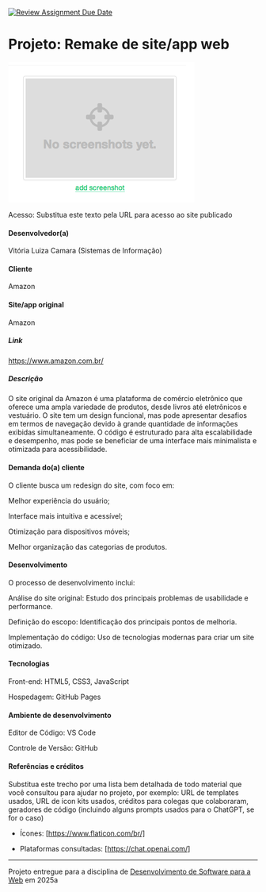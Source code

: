 [![Review Assignment Due Date](https://classroom.github.com/assets/deadline-readme-button-22041afd0340ce965d47ae6ef1cefeee28c7c493a6346c4f15d667ab976d596c.svg)](https://classroom.github.com/a/-0GsTofh)
# Projeto: Remake de site/app web

![Substitua a imagem ao lado por um screenshot do seu projeto](img/chops-ux-step-4.png "Screenshot do projeto. Imagem temporária extraída de https://mdswanson.com/static/chops-ux-step-4.png")


Acesso: Substitua este texto pela URL para acesso ao site publicado


#### Desenvolvedor(a)
Vitória Luiza Camara (Sistemas de Informação)

#### Cliente
Amazon




#### Site/app original
Amazon

##### Link
https://www.amazon.com.br/

##### Descrição
O site original da Amazon é uma plataforma de comércio eletrônico que oferece uma ampla variedade de produtos, desde livros até eletrônicos e vestuário. O site tem um design funcional, mas pode apresentar desafios em termos de navegação devido à grande quantidade de informações exibidas simultaneamente. O código é estruturado para alta escalabilidade e desempenho, mas pode se beneficiar de uma interface mais minimalista e otimizada para acessibilidade.

#### Demanda do(a) cliente
O cliente busca um redesign do site, com foco em:

Melhor experiência do usuário;

Interface mais intuitiva e acessível;

Otimização para dispositivos móveis;

Melhor organização das categorias de produtos.

#### Desenvolvimento

O processo de desenvolvimento inclui:

Análise do site original: Estudo dos principais problemas de usabilidade e performance.

Definição do escopo: Identificação dos principais pontos de melhoria.

Implementação do código: Uso de tecnologias modernas para criar um site otimizado.


#### Tecnologias

Front-end: HTML5, CSS3, JavaScript

Hospedagem: GitHub Pages

#### Ambiente de desenvolvimento

Editor de Código: VS Code 

Controle de Versão: GitHub


#### Referências e créditos

Substitua este trecho por uma lista bem detalhada de todo material que você consultou para ajudar no projeto, por exemplo:  URL de templates usados, URL de icon kits usados, créditos para colegas que colaboraram, geradores de código (incluindo alguns prompts usados para o ChatGPT, se for o caso)
- Ícones: [https://www.flaticon.com/br/]

- Plataformas consultadas: [https://chat.openai.com/]


---
Projeto entregue para a disciplina de [Desenvolvimento de Software para a Web](http://github.com/andreainfufsm/elc1090-2025a) em 2025a
